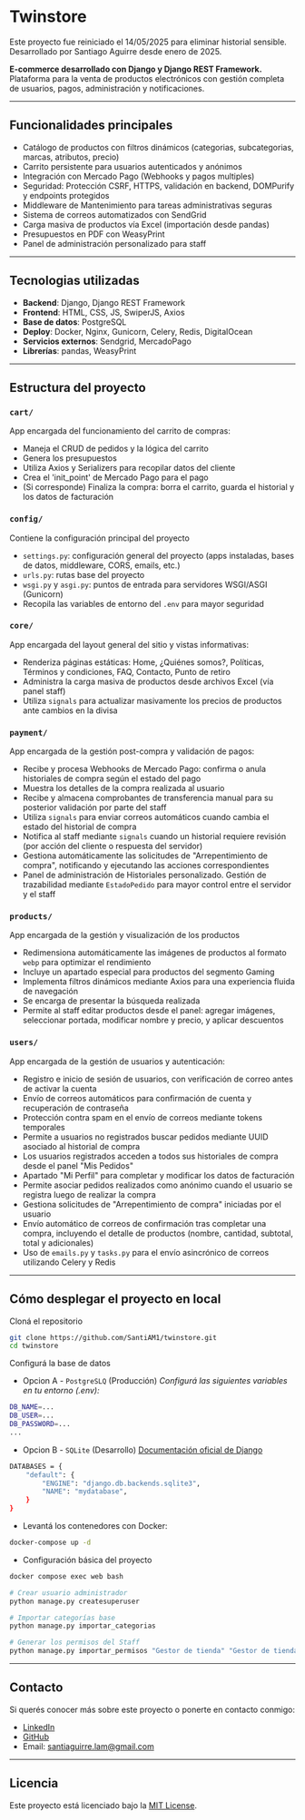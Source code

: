 # Twinstore
Este proyecto fue reiniciado el 14/05/2025 para eliminar historial sensible. Desarrollado por Santiago Aguirre desde enero de 2025.

**E-commerce desarrollado con Django y Django REST Framework.**
Plataforma para la venta de productos electrónicos con gestión completa de usuarios, pagos, administración y notificaciones.

---

## Funcionalidades principales

- Catálogo de productos con filtros dinámicos (categorias, subcategorias, marcas, atributos, precio)
- Carrito persistente para usuarios autenticados y anónimos
- Integración con Mercado Pago (Webhooks y pagos multiples)
- Seguridad: Protección CSRF, HTTPS, validación en backend, DOMPurify y endpoints protegidos
- Middleware de Mantenimiento para tareas administrativas seguras
- Sistema de correos automatizados con SendGrid
- Carga masiva de productos vía Excel (importación desde pandas)
- Presupuestos en PDF con WeasyPrint
- Panel de administración personalizado para staff

---

## Tecnologias utilizadas

- **Backend**: Django, Django REST Framework
- **Frontend**: HTML, CSS, JS, SwiperJS, Axios
- **Base de datos**: PostgreSQL
- **Deploy**: Docker, Nginx, Gunicorn, Celery, Redis, DigitalOcean
- **Servicios externos**: Sendgrid, MercadoPago
- **Librerías**: pandas, WeasyPrint

---

## Estructura del proyecto

### `cart/`
App encargada del funcionamiento del carrito de compras:

- Maneja el CRUD de pedidos y la lógica del carrito
- Genera los presupuestos
- Utiliza Axios y Serializers para recopilar datos del cliente
- Crea el 'init_point' de Mercado Pago para el pago
- (Si corresponde) Finaliza la compra: borra el carrito, guarda el historial y los datos de facturación

### `config/`
Contiene la configuración principal del proyecto

- `settings.py`: configuración general del proyecto (apps instaladas, bases de datos, middleware, CORS, emails, etc.)
- `urls.py`: rutas base del proyecto
- `wsgi.py` y `asgi.py`: puntos de entrada para servidores WSGI/ASGI (Gunicorn)
- Recopila las variables de entorno del `.env` para mayor seguridad

### `core/`
App encargada del layout general del sitio y vistas informativas:

- Renderiza páginas estáticas: Home, ¿Quiénes somos?, Políticas, Términos y condiciones, FAQ, Contacto, Punto de retiro
- Administra la carga masiva de productos desde archivos Excel (vía panel staff)
- Utiliza `signals` para actualizar masivamente los precios de productos ante cambios en la divisa

### `payment/`
App encargada de la gestión post-compra y validación de pagos:

- Recibe y procesa Webhooks de Mercado Pago: confirma o anula historiales de compra según el estado del pago
- Muestra los detalles de la compra realizada al usuario
- Recibe y almacena comprobantes de transferencia manual para su posterior validación por parte del staff
- Utiliza `signals` para enviar correos automáticos cuando cambia el estado del historial de compra
- Notifica al staff mediante `signals` cuando un historial requiere revisión (por acción del cliente o respuesta del servidor)
- Gestiona automáticamente las solicitudes de "Arrepentimiento de compra", notificando y ejecutando las acciones correspondientes
- Panel de administración de Historiales personalizado. Gestión de trazabilidad mediante `EstadoPedido` para mayor control entre el servidor y el staff

### `products/`
App encargada de la gestión y visualización de los productos

- Redimensiona automáticamente las imágenes de productos al formato `webp` para optimizar el rendimiento
- Incluye un apartado especial para productos del segmento Gaming
- Implementa filtros dinámicos mediante Axios para una experiencia fluida de navegación
- Se encarga de presentar la búsqueda realizada
- Permite al staff editar productos desde el panel: agregar imágenes, seleccionar portada, modificar nombre y precio, y aplicar descuentos

### `users/`
App encargada de la gestión de usuarios y autenticación:

- Registro e inicio de sesión de usuarios, con verificación de correo antes de activar la cuenta
- Envío de correos automáticos para confirmación de cuenta y recuperación de contraseña
- Protección contra spam en el envío de correos mediante tokens temporales
- Permite a usuarios no registrados buscar pedidos mediante UUID asociado al historial de compra
- Los usuarios registrados acceden a todos sus historiales de compra desde el panel "Mis Pedidos"
- Apartado "Mi Perfil" para completar y modificar los datos de facturación
- Permite asociar pedidos realizados como anónimo cuando el usuario se registra luego de realizar la compra
- Gestiona solicitudes de "Arrepentimiento de compra" iniciadas por el usuario
- Envío automático de correos de confirmación tras completar una compra, incluyendo el detalle de productos (nombre, cantidad, subtotal, total y adicionales)
- Uso de `emails.py` y `tasks.py` para el envío asincrónico de correos utilizando Celery y Redis

---

## Cómo desplegar el proyecto en local

Cloná el repositorio
```bash
git clone https://github.com/SantiAM1/twinstore.git
cd twinstore
```

Configurá la base de datos
- Opcion A - `PostgreSLQ` (Producción)
*Configurá las siguientes variables en tu entorno (.env):*
```bash
DB_NAME=...
DB_USER=...
DB_PASSWORD=...
...
```

- Opcion B - `SQLite` (Desarrollo)
[Documentación oficial de Django](https://docs.djangoproject.com/en/5.2/ref/settings/#databases)
```bash
DATABASES = {
    "default": {
        "ENGINE": "django.db.backends.sqlite3",
        "NAME": "mydatabase",
    }
}
```

- Levantá los contenedores con Docker:
```bash
docker-compose up -d
```

- Configuración básica del proyecto
```bash
docker compose exec web bash

# Crear usuario administrador
python manage.py createsuperuser

# Importar categorías base
python manage.py importar_categorias

# Generar los permisos del Staff
python manage.py importar_permisos "Gestor de tienda" "Gestor de tienda_permisos.json" 
```

---

## Contacto

Si querés conocer más sobre este proyecto o ponerte en contacto conmigo:

- [LinkedIn](https://www.linkedin.com/in/santiago-aguirre-moretto-87bb46259/)  
- [GitHub](https://github.com/SantiAM1)  
- Email: santiaguirre.lam@gmail.com

---

## Licencia

Este proyecto está licenciado bajo la [MIT License](LICENSE).
